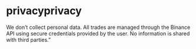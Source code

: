# privacyprivacy
We don’t collect personal data. All trades are managed through the Binance API using secure credentials provided by the user. No information is shared with third parties.”
